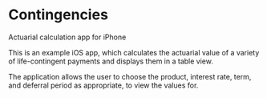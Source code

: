 # Contingencies
Actuarial calculation app for iPhone

This is an example iOS app, which calculates the actuarial value of a variety of life-contingent payments and displays them in a table view.

The application allows the user to choose the product, interest rate, term, and deferral period as appropriate, to view the values for.

